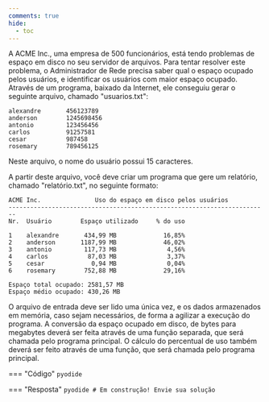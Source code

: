 ```yaml
---
comments: true
hide:
  - toc
---
```


A ACME Inc., uma empresa de 500 funcionários, está tendo problemas de espaço em disco no seu servidor de arquivos. Para tentar resolver este problema, o Administrador de Rede precisa saber qual o espaço ocupado pelos usuários, e identificar os usuários com maior espaço ocupado. Através de um programa, baixado da Internet, ele conseguiu gerar o seguinte arquivo, chamado "usuarios.txt":

``` title="usuarios.txt"
alexandre       456123789
anderson        1245698456
antonio         123456456
carlos          91257581
cesar           987458
rosemary        789456125
```

Neste arquivo, o nome do usuário possui 15 caracteres.

A partir deste arquivo, você deve criar um programa que gere um relatório, chamado "relatório.txt", no seguinte formato:

```
ACME Inc.               Uso do espaço em disco pelos usuários
------------------------------------------------------------------------
Nr.  Usuário        Espaço utilizado     % do uso

1    alexandre       434,99 MB             16,85%
2    anderson       1187,99 MB             46,02%
3    antonio         117,73 MB              4,56%
4    carlos           87,03 MB              3,37%
5    cesar             0,94 MB              0,04%
6    rosemary        752,88 MB             29,16%

Espaço total ocupado: 2581,57 MB
Espaço médio ocupado: 430,26 MB
```

O arquivo de entrada deve ser lido uma única vez, e os dados armazenados em memória, caso sejam necessários, de forma a agilizar a execução do programa. A conversão da espaço ocupado em disco, de bytes para megabytes deverá ser feita através de uma função separada, que será chamada pelo programa principal. O cálculo do percentual de uso também deverá ser feito através de uma função, que será chamada pelo programa principal.

=== "Código"
	```pyodide
	```

=== "Resposta"
	```pyodide
	# Em construção! Envie sua solução
	```
